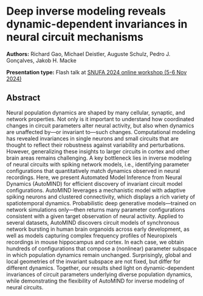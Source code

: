 # Deep inverse modeling reveals dynamic-dependent invariances in neural circuit mechanisms

**Authors:** Richard Gao, Michael Deistler, Auguste Schulz, Pedro J. Gonçalves, Jakob H. Macke
                           


**Presentation type:** Flash talk at [SNUFA 2024 online workshop (5-6 Nov 2024)](https://snufa.net/2024)

## Abstract

Neural population dynamics are shaped by many cellular, synaptic, and network properties. Not only is it important to understand how coordinated changes in circuit parameters alter neural activity, but also when dynamics are unaffected by—or invariant to—such changes. Computational modeling has revealed invariances in single neurons and small circuits that are thought to reflect their robustness against variability and perturbations. However, generalizing these insights to larger circuits in cortex and other brain areas remains challenging. A key bottleneck lies in inverse modeling of neural circuits with spiking network models, i.e., identifying parameter configurations that quantitatively match dynamics observed in neural recordings. Here, we present Automated Model Inference from Neural Dynamics (AutoMIND) for efficient discovery of invariant circuit model configurations. AutoMIND leverages a mechanistic model with adaptive spiking neurons and clustered connectivity, which displays a rich variety of spatiotemporal dynamics. Probabilistic deep generative models—trained on network simulations only—then returns many parameter configurations consistent with a given target observation of neural activity. Applied to several datasets, AutoMIND discovers circuit models of synchronous network bursting in human brain organoids across early development, as well as models capturing complex frequency profiles of Neuropixels recordings in mouse hippocampus and cortex. In each case, we obtain hundreds of configurations that compose a (nonlinear) parameter subspace in which population dynamics remain unchanged. Surprisingly, global and local geometries of the invariant subspace are not fixed, but differ for different dynamics. Together, our results shed light on dynamic-dependent invariances of circuit parameters underlying diverse population dynamics, while demonstrating the flexibility of AutoMIND for inverse modeling of neural circuits.

